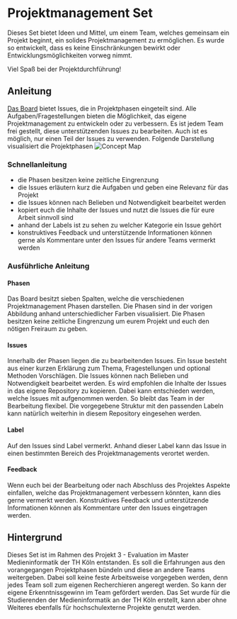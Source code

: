 # Projektmanagement Set

Dieses Set bietet Ideen und Mittel, um einem Team, welches gemeinsam ein Projekt beginnt, ein solides Projektmanagement zu ermöglichen. Es wurde so entwickelt, dass es keine Einschränkungen bewirkt oder Entwicklungsmöglichkeiten vorweg nimmt. 

Viel Spaß bei der Projektdurchführung!


## Anleitung

[Das Board](https://github.com/annasubach/WTW-Projektmanagment-Test/projects/1) bietet Issues, die in Projektphasen eingeteilt sind. Alle Aufgaben/Fragestellungen bieten die Möglichkeit, das eigene Projektmanagement zu entwickeln oder zu verbessern. Es ist jedem Team frei gestellt, diese unterstützenden Issues zu bearbeiten. Auch ist es möglich, nur einen Teil der Issues zu verwenden. Folgende Darstellung visualisiert die Projektphasen
![Concept Map](https://github.com/annasubach/WTW-Projektmanagment-Test/blob/main/Concept%20Map%20PM.jpg) 

### Schnellanleitung

- die Phasen besitzen keine zeitliche Eingrenzung
- die Issues erläutern kurz die Aufgaben und geben eine Relevanz für das Projekt
- die Issues können nach Belieben und Notwendigkeit bearbeitet werden
- kopiert euch die Inhalte der Issues und nutzt die Issues die für eure Arbeit sinnvoll sind
- anhand der Labels ist zu sehen zu welcher Kategorie ein Issue gehört
- konstruktives Feedback und unterstützende Informationen können gerne als Kommentare unter den Issues für andere Teams vermerkt werden


### Ausführliche Anleitung

#### Phasen
Das Board besitzt sieben Spalten, welche die verschiedenen Projektmanagement Phasen darstellen. Die Phasen sind in der vorigen Abbildung anhand unterschiedlicher Farben visualisiert.
Die Phasen besitzen keine zeitliche Eingrenzung um eurem Projekt und euch den nötigen Freiraum zu geben.

#### Issues
Innerhalb der Phasen liegen die zu bearbeitenden Issues. Ein Issue besteht aus einer kurzen Erklärung zum Thema, Fragestellungen und optional Methoden Vorschlägen. Die Issues können nach Belieben und Notwendigkeit bearbeitet werden. Es wird empfohlen die Inhalte der Issues in das eigene Repository zu kopieren. Dabei kann entschieden werden, welche Issues mit aufgenommen werden. So bleibt das Team in der Bearbeitung flexibel. Die vorgegebene Struktur mit den passenden Labeln kann natürlich weiterhin in diesem Repository eingesehen werden.

#### Label
Auf den Issues sind Label vermerkt. Anhand dieser Label kann das Issue in einen bestimmten Bereich des Projektmanagements verortet werden.

#### Feedback
Wenn euch bei der Bearbeitung oder nach Abschluss des Projektes Aspekte einfallen, welche das Projektmanagement verbessern könnten, kann dies gerne vermerkt werden. Konstruktives Feedback und unterstützende Informationen können als Kommentare unter den Issues eingetragen werden.

## Hintergrund

Dieses Set ist im Rahmen des Projekt 3 - Evaluation im Master Medieninformatik der TH Köln entstanden. Es soll die Erfahrungen aus den vorangegangen Projektphasen bündeln und diese an andere Teams weitergeben. Dabei soll keine feste Arbeitsweise vorgegeben werden, denn jedes Team soll zum eigenen Recherchieren angeregt werden. So kann der eigene Erkenntnissgewinn im Team gefördert werden. Das Set wurde für die Studierenden der Medieninformatik an der TH Köln erstellt, kann aber ohne Weiteres ebenfalls für hochschulexterne Projekte genutzt werden.
